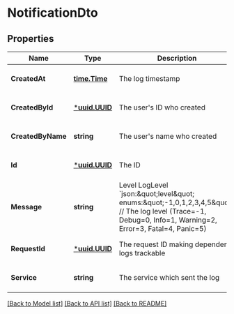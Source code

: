 # NotificationDto

## Properties
Name | Type | Description | Notes
------------ | ------------- | ------------- | -------------
**CreatedAt** | [**time.Time**](time.Time.md) | The log timestamp | [optional] [default to null]
**CreatedById** | [***uuid.UUID**](uuid.UUID.md) | The user&#39;s ID who created | [optional] [default to null]
**CreatedByName** | **string** | The user&#39;s name who created | [optional] [default to null]
**Id** | [***uuid.UUID**](uuid.UUID.md) | The ID | [optional] [default to null]
**Message** | **string** | Level         LogLevel      &#x60;json:\&quot;level\&quot; enums:\&quot;-1,0,1,2,3,4,5\&quot;&#x60;                                           // The log level (Trace&#x3D;-1, Debug&#x3D;0, Info&#x3D;1, Warning&#x3D;2, Error&#x3D;3, Fatal&#x3D;4, Panic&#x3D;5) | [optional] [default to null]
**RequestId** | [***uuid.UUID**](uuid.UUID.md) | The request ID making dependent logs trackable | [optional] [default to null]
**Service** | **string** | The service which sent the log | [optional] [default to null]

[[Back to Model list]](README.md#documentation-for-models) [[Back to API list]](../README.md#documentation-for-api-endpoints) [[Back to README]](../README.md)


